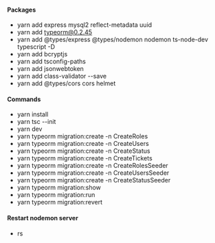 #### Packages
- yarn add express mysql2 reflect-metadata uuid
- yarn add typeorm@0.2.45
- yarn add @types/express @types/nodemon nodemon ts-node-dev typescript -D
- yarn add bcryptjs
- yarn add tsconfig-paths
- yarn add jsonwebtoken
- yarn add class-validator --save
- yarn add @types/cors cors helmet

#### Commands
- yarn install
- yarn tsc --init
- yarn dev
- yarn typeorm migration:create -n CreateRoles
- yarn typeorm migration:create -n CreateUsers
- yarn typeorm migration:create -n CreateStatus
- yarn typeorm migration:create -n CreateTickets
- yarn typeorm migration:create -n CreateRolesSeeder
- yarn typeorm migration:create -n CreateUsersSeeder
- yarn typeorm migration:create -n CreateStatusSeeder
- yarn typeorm migration:show
- yarn typeorm migration:run
- yarn typeorm migration:revert

#### Restart nodemon server
- rs
